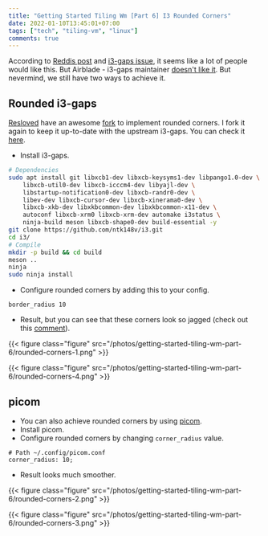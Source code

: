 ```yaml
---
title: "Getting Started Tiling Wm [Part 6] I3 Rounded Corners"
date: 2022-01-10T13:45:01+07:00
tags: ["tech", "tiling-vm", "linux"]
comments: true
---
```


According to [Reddis post](https://www.reddit.com/r/unixporn/comments/7h0rm0/what_would_you_want_in_a_wm/) and [i3-gaps issue](https://github.com/Airblader/i3/issues/167), it seems like a lot of people would like this. But Airblade - i3-gaps maintainer [doesn't like it](https://github.com/Airblader/i3/issues/167#issuecomment-328562433). But nevermind, we still have two ways to achieve it.

## Rounded i3-gaps

[Resloved](https://github.com/resloved) have an awesome [fork](https://github.com/resloved/i3) to implement rounded corners. I fork it again to keep it up-to-date with the upstream i3-gaps. You can check it [here](https://github.com/ntk148v/i3).

- Install i3-gaps.

```bash
# Dependencies
sudo apt install git libxcb1-dev libxcb-keysyms1-dev libpango1.0-dev \
    libxcb-util0-dev libxcb-icccm4-dev libyajl-dev \
    libstartup-notification0-dev libxcb-randr0-dev \
    libev-dev libxcb-cursor-dev libxcb-xinerama0-dev \
    libxcb-xkb-dev libxkbcommon-dev libxkbcommon-x11-dev \
    autoconf libxcb-xrm0 libxcb-xrm-dev automake i3status \
    ninja-build meson libxcb-shape0-dev build-essential -y
git clone https://github.com/ntk148v/i3.git
cd i3/
# Compile
mkdir -p build && cd build
meson ..
ninja
sudo ninja install
```

- Configure rounded corners by adding this to your config.

```
border_radius 10
```

- Result, but you can see that these corners look so jagged (check out this [comment](https://github.com/Airblader/i3/issues/167#issuecomment-485263770)).

{{< figure class="figure" src="/photos/getting-started-tiling-wm-part-6/rounded-corners-1.png" >}}

{{< figure class="figure" src="/photos/getting-started-tiling-wm-part-6/rounded-corners-4.png" >}}

## picom

- You can also achieve rounded corners by using [picom](https://github.com/yshui/picom).
- Install picom.
- Configure rounded corners by changing `corner_radius` value.

```
# Path ~/.config/picom.conf
corner_radius: 10;
```

- Result looks much smoother.

{{< figure class="figure" src="/photos/getting-started-tiling-wm-part-6/rounded-corners-2.png" >}}

{{< figure class="figure" src="/photos/getting-started-tiling-wm-part-6/rounded-corners-3.png" >}}
